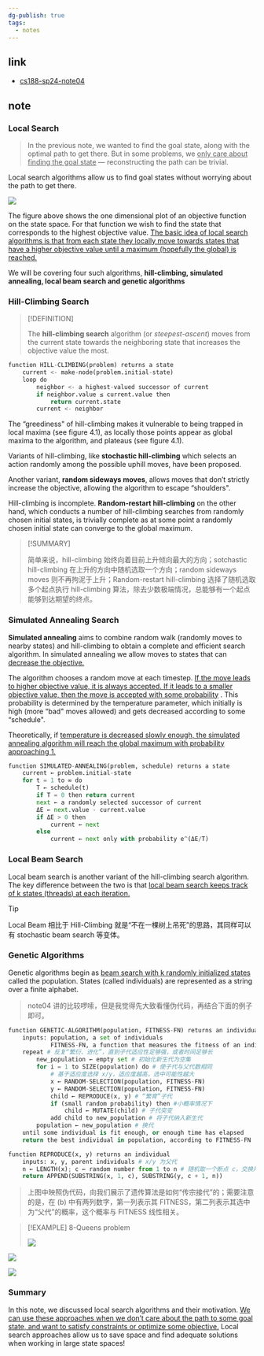 ```yaml
---
dg-publish: true
tags:
  - notes
---
```


## link

- [cs188-sp24-note04](../materials/original_note/cs188-sp24-note04.pdf)

## note

### Local Search

> In the previous note, we wanted to find the goal state, along with the optimal path to get there. But in some problems, we <u>only care about finding the goal state</u>  — reconstructing the path can be trivial.

Local search algorithms allow us to find goal states without worrying about the path to get there.

![](attachments/04_Local-Search.png)

The figure above shows the one dimensional plot of an objective function on the state space. For that function we wish to find the state that corresponds to the highest objective value. <u>The basic idea of local search algorithms is that from each state they locally move towards states that have a higher objective value until a maximum (hopefully the global) is reached. </u> 

We will be covering four such algorithms, **hill-climbing, simulated annealing, local beam search and genetic algorithms**

### Hill-Climbing Search

> [!DEFINITION]
>
> The **hill-climbing search** algorithm (or _steepest-ascent_) moves from the current state towards the neighboring state that increases the objective value the most.

```python title="pseudocode for hill-climbing"
function HILL-CLIMBING(problem) returns a state
    current <- make-node(problem.initial-state)
    loop do
        neighbor <- a highest-valued successor of current
        if neighbor.value ≤ current.value then
            return current.state
        current <- neighbor
```

The “greediness" of hill-climbing makes it vulnerable to being trapped in local maxima (see figure 4.1), as locally those points appear as global maxima to the algorithm, and plateaus (see figure 4.1). 

Variants of hill-climbing, like **stochastic hill-climbing** which selects an action randomly among the possible uphill moves, have been proposed. 

Another variant, **random sideways moves**, allows moves that don’t strictly increase the objective, allowing the algorithm to escape “shoulders".

Hill-climbing is incomplete. **Random-restart hill-climbing** on the other hand, which conducts a number of hill-climbing searches from randomly chosen initial states, is trivially complete as at some point a randomly chosen initial state can converge to the global maximum.

> [!SUMMARY]
>
> 简单来说，hill-climbing 始终向着目前上升倾向最大的方向；sotchastic hill-climbing 在上升的方向中随机选取一个方向；random sideways moves 则不再拘泥于上升；Random-restart hill-climbing 选择了随机选取多个起点执行 hill-climbing 算法，除去少数极端情况，总能够有一个起点能够到达期望的终点。

### Simulated Annealing Search

**Simulated annealing** aims to combine random walk (randomly moves to nearby states) and hill-climbing to obtain a complete and efficient search algorithm. In simulated annealing we allow moves to states that can <u>decrease the objective.</u> 

The algorithm chooses a random move at each timestep. <u>If the move leads to higher objective value, it is always accepted. If it leads to a smaller objective value, then the move is accepted with some probability</u> . This probability is determined by the temperature parameter, which initially is high (more “bad" moves allowed) and gets decreased according to some “schedule". 

Theoretically, if <u>temperature is decreased slowly enough, the simulated annealing algorithm will reach the global maximum with probability approaching 1.</u> 

```python title="pseudocode for simulated annealing"
function SIMULATED-ANNEALING(problem, schedule) returns a state
    current ← problem.initial-state
    for t = 1 to ∞ do
        T ← schedule(t)
        if T = 0 then return current
        next ← a randomly selected successor of current
        ΔE ← next.value - current.value
        if ΔE > 0 then
            current ← next
        else
            current ← next only with probability e^(ΔE/T)
```

### Local Beam Search

Local beam search is another variant of the hill-climbing search algorithm. The key difference between the two is that <u>local beam search keeps track of k states (threads) at each iteration.</u> 

> [!TIP]
>
> Local Beam 相比于 Hill-Climbing 就是“不在一棵树上吊死”的思路，其同样可以有 stochastic beam search 等变体。

### Genetic Algorithms

Genetic algorithms begin as <u>beam search with k randomly initialized states</u>  called the population. States (called individuals) are represented as a string over a finite alphabet.

> note04 讲的比较啰嗦，但是我觉得先大致看懂伪代码，再结合下面的例子即可。

```python title="pseudocode for genetic algorithm"
function GENETIC-ALGORITHM(population, FITNESS-FN) returns an individual
    inputs: population, a set of individuals
            FITNESS-FN, a function that measures the fitness of an individual
    repeat # 反复“繁衍、进化”，直到子代适应性足够强，或者时间足够长
        new_population ← empty set # 初始化新生代为空集
        for i = 1 to SIZE(population) do # 使子代与父代数相同
            # 基于适应度选择 x/y，适应度越高，选中可能性越大
            x ← RANDOM-SELECTION(population, FITNESS-FN) 
            y ← RANDOM-SELECTION(population, FITNESS-FN)
            child ← REPRODUCE(x, y) # “繁育”子代
            if (small random probability) then #小概率情况下 
                child ← MUTATE(child) # 子代突变
            add child to new_population # 将子代纳入新生代
        population ← new_population # 换代
    until some individual is fit enough, or enough time has elapsed
    return the best individual in population, according to FITNESS-FN

function REPRODUCE(x, y) returns an individual
    inputs: x, y, parent individuals # x/y 为父代
    n ← LENGTH(x); c ← random number from 1 to n # 随机取一个断点 c，交换片段
    return APPEND(SUBSTRING(x, 1, c), SUBSTRING(y, c + 1, n))
```

> 上图中映照伪代码，向我们展示了遗传算法是如何“传宗接代”的；需要注意的是，在 (b) 中有两列数字，第一列表示其 FITNESS，第二列表示其选中为“父代”的概率，这个概率与 FITNESS 线性相关。

> [!EXAMPLE] 8-Queens problem
>
> ![](attachments/04_Local-Search-1.png)

![](attachments/04_Local-Search-2.png)

![](attachments/04_Local-Search-3.png)

### Summary

In this note, we discussed local search algorithms and their motivation. <u>We can use these approaches when we don’t care about the path to some goal state, and want to satisfy constraints or optimize some objective.</u>  Local search approaches allow us to save space and find adequate solutions when working in large state spaces!